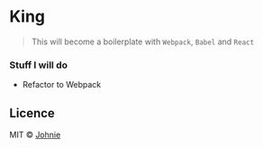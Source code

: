 # King

> This will become a boilerplate with `Webpack`, `Babel` and `React`

### Stuff I will do

* Refactor to Webpack

## Licence

MIT © [Johnie](http://github.com/johnie)

